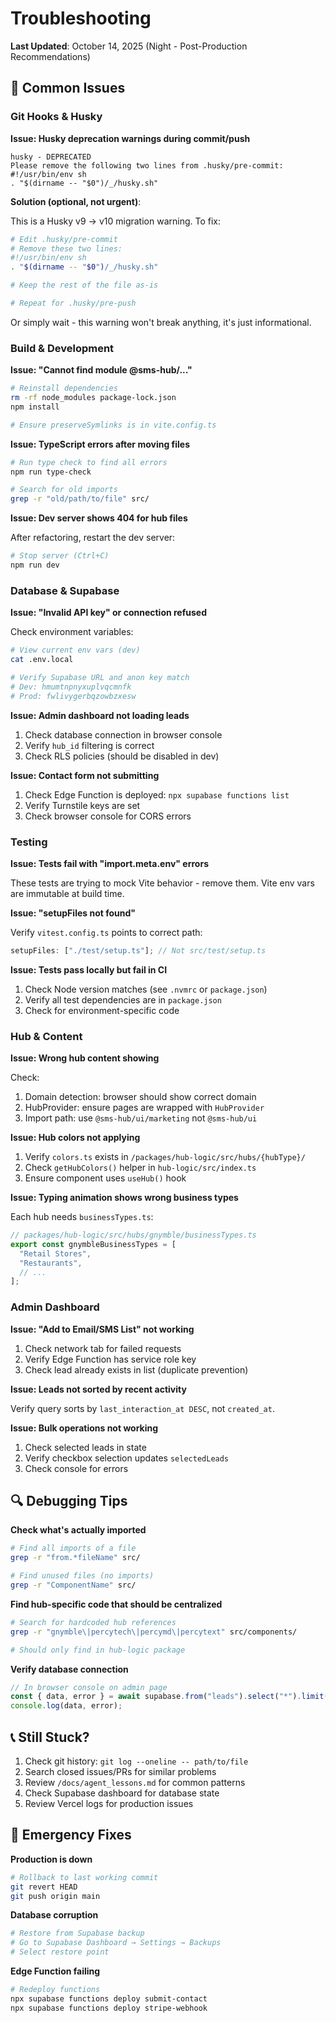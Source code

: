# Troubleshooting

**Last Updated**: October 14, 2025 (Night - Post-Production Recommendations)

## 🔧 Common Issues

### Git Hooks & Husky

**Issue: Husky deprecation warnings during commit/push**

```
husky - DEPRECATED
Please remove the following two lines from .husky/pre-commit:
#!/usr/bin/env sh
. "$(dirname -- "$0")/_/husky.sh"
```

**Solution (optional, not urgent)**:

This is a Husky v9 → v10 migration warning. To fix:

```bash
# Edit .husky/pre-commit
# Remove these two lines:
#!/usr/bin/env sh
. "$(dirname -- "$0")/_/husky.sh"

# Keep the rest of the file as-is

# Repeat for .husky/pre-push
```

Or simply wait - this warning won't break anything, it's just informational.

### Build & Development

**Issue: "Cannot find module @sms-hub/..."**

```bash
# Reinstall dependencies
rm -rf node_modules package-lock.json
npm install

# Ensure preserveSymlinks is in vite.config.ts
```

**Issue: TypeScript errors after moving files**

```bash
# Run type check to find all errors
npm run type-check

# Search for old imports
grep -r "old/path/to/file" src/
```

**Issue: Dev server shows 404 for hub files**

After refactoring, restart the dev server:

```bash
# Stop server (Ctrl+C)
npm run dev
```

### Database & Supabase

**Issue: "Invalid API key" or connection refused**

Check environment variables:

```bash
# View current env vars (dev)
cat .env.local

# Verify Supabase URL and anon key match
# Dev: hmumtnpnyxuplvqcmnfk
# Prod: fwlivygerbqzowbzxesw
```

**Issue: Admin dashboard not loading leads**

1. Check database connection in browser console
2. Verify `hub_id` filtering is correct
3. Check RLS policies (should be disabled in dev)

**Issue: Contact form not submitting**

1. Check Edge Function is deployed: `npx supabase functions list`
2. Verify Turnstile keys are set
3. Check browser console for CORS errors

### Testing

**Issue: Tests fail with "import.meta.env" errors**

These tests are trying to mock Vite behavior - remove them. Vite env vars are immutable at build time.

**Issue: "setupFiles not found"**

Verify `vitest.config.ts` points to correct path:

```typescript
setupFiles: ["./test/setup.ts"]; // Not src/test/setup.ts
```

**Issue: Tests pass locally but fail in CI**

1. Check Node version matches (see `.nvmrc` or `package.json`)
2. Verify all test dependencies are in `package.json`
3. Check for environment-specific code

### Hub & Content

**Issue: Wrong hub content showing**

Check:

1. Domain detection: browser should show correct domain
2. HubProvider: ensure pages are wrapped with `HubProvider`
3. Import path: use `@sms-hub/ui/marketing` not `@sms-hub/ui`

**Issue: Hub colors not applying**

1. Verify `colors.ts` exists in `/packages/hub-logic/src/hubs/{hubType}/`
2. Check `getHubColors()` helper in `hub-logic/src/index.ts`
3. Ensure component uses `useHub()` hook

**Issue: Typing animation shows wrong business types**

Each hub needs `businessTypes.ts`:

```typescript
// packages/hub-logic/src/hubs/gnymble/businessTypes.ts
export const gnymbleBusinessTypes = [
  "Retail Stores",
  "Restaurants",
  // ...
];
```

### Admin Dashboard

**Issue: "Add to Email/SMS List" not working**

1. Check network tab for failed requests
2. Verify Edge Function has service role key
3. Check lead already exists in list (duplicate prevention)

**Issue: Leads not sorted by recent activity**

Verify query sorts by `last_interaction_at DESC`, not `created_at`.

**Issue: Bulk operations not working**

1. Check selected leads in state
2. Verify checkbox selection updates `selectedLeads`
3. Check console for errors

## 🔍 Debugging Tips

**Check what's actually imported**

```bash
# Find all imports of a file
grep -r "from.*fileName" src/

# Find unused files (no imports)
grep -r "ComponentName" src/
```

**Find hub-specific code that should be centralized**

```bash
# Search for hardcoded hub references
grep -r "gnymble\|percytech\|percymd\|percytext" src/components/

# Should only find in hub-logic package
```

**Verify database connection**

```typescript
// In browser console on admin page
const { data, error } = await supabase.from("leads").select("*").limit(1);
console.log(data, error);
```

## 📞 Still Stuck?

1. Check git history: `git log --oneline -- path/to/file`
2. Search closed issues/PRs for similar problems
3. Review `/docs/agent_lessons.md` for common patterns
4. Check Supabase dashboard for database state
5. Review Vercel logs for production issues

## 🚨 Emergency Fixes

**Production is down**

```bash
# Rollback to last working commit
git revert HEAD
git push origin main
```

**Database corruption**

```bash
# Restore from Supabase backup
# Go to Supabase Dashboard → Settings → Backups
# Select restore point
```

**Edge Function failing**

```bash
# Redeploy functions
npx supabase functions deploy submit-contact
npx supabase functions deploy stripe-webhook
```
